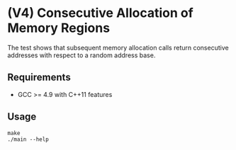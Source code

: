 # (V4) Consecutive Allocation of Memory Regions


The test shows that subsequent memory allocation calls return consecutive addresses with respect to a random address base.


## Requirements
 * GCC >= 4.9 with C++11 features


## Usage 

```
make
./main --help
```